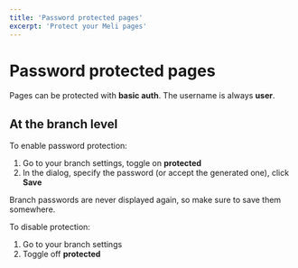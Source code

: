 ```yaml
---
title: 'Password protected pages'
excerpt: 'Protect your Meli pages'
---
```


# Password protected pages

Pages can be protected with **basic auth**. The username is always **user**.

## At the branch level

To enable password protection:

1. Go to your branch settings, toggle on **protected**
1. In the dialog, specify the password (or accept the generated one), click **Save**

<div class="blockquote" data-props='{ "mod": "warning" }'>

Branch passwords are never displayed again, so make sure to save them somewhere.

</div>

To disable protection:
1. Go to your branch settings
1. Toggle off **protected**
